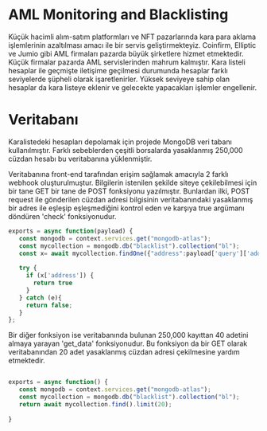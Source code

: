 
# AML Monitoring and Blacklisting

  Küçük hacimli alım-satım platformları ve NFT pazarlarında kara para aklama işlemlerinin azaltılması amacı ile bir servis geliştirmekteyiz. Coinfirm, Elliptic ve Jumio gibi AML firmaları pazarda büyük şirketlere hizmet etmektedir. Küçük firmalar pazarda AML servislerinden mahrum kalmıştır. Kara listeli hesaplar ile geçmişte iletişime geçilmesi durumunda hesaplar farklı seviyelerde şüpheli olarak işaretlenirler. Yüksek seviyeye sahip olan hesaplar da kara listeye eklenir ve gelecekte yapacakları işlemler engellenir.

# Veritabanı

  Karalistedeki hesapları depolamak için projede MongoDB veri tabanı kullanılmıştır. Farklı sebeblerden çeşitli borsalarda yasaklanmış 250,000 cüzdan hesabı bu veritabanına yüklenmiştir.

  Veritabanına front-end tarafından erişim sağlamak amacıyla 2 farklı webhook oluşturulmuştur. Bilgilerin istenilen şekilde siteye çekilebilmesi için bir tane GET bir tane de POST fonksiyonu yazılmıştır. Bunlardan ilki, POST request ile gönderilen cüzdan adresi bilgisinin veritabanındaki yasaklanmış bir adres ile eşleşip eşleşmediğini kontrol eden ve karşıya true argümanı döndüren 'check' fonksiyonudur. 
  
```js
exports = async function(payload) {
   const mongodb = context.services.get("mongodb-atlas");
   const mycollection = mongodb.db("blacklist").collection("bl");
   const x= await mycollection.findOne({"address":payload['query']['address']});
   
   try {
     if (x['address']) {
       return true
     }
   } catch (e){
     return false;
   }
};

```

  Bir diğer fonksiyon ise veritabanında bulunan 250,000 kayıttan 40 adetini almaya yarayan 'get_data' fonksiyonudur. Bu fonksiyon da bir GET olarak veritabanından 20 adet yasaklanmış cüzdan adresi çekilmesine yardım etmektedir.
  
```js

exports = async function() {
   const mongodb = context.services.get("mongodb-atlas");
   const mycollection = mongodb.db("blacklist").collection("bl");
   return await mycollection.find().limit(20);
   
}

```
